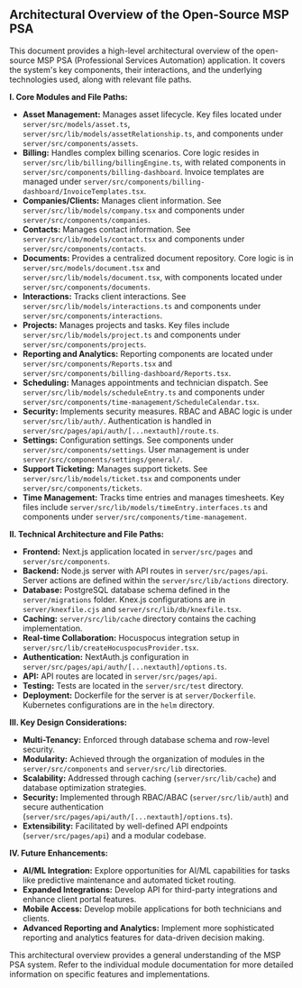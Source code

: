 ## Architectural Overview of the Open-Source MSP PSA

This document provides a high-level architectural overview of the open-source MSP PSA (Professional Services Automation) application. It covers the system's key components, their interactions, and the underlying technologies used, along with relevant file paths.

**I. Core Modules and File Paths:**

* **Asset Management:** Manages asset lifecycle. Key files located under `server/src/models/asset.ts`, `server/src/lib/models/assetRelationship.ts`, and components under `server/src/components/assets`.
* **Billing:** Handles complex billing scenarios. Core logic resides in `server/src/lib/billing/billingEngine.ts`, with related components in `server/src/components/billing-dashboard`. Invoice templates are managed under `server/src/components/billing-dashboard/InvoiceTemplates.tsx`.
* **Companies/Clients:** Manages client information. See `server/src/lib/models/company.tsx` and components under `server/src/components/companies`.
* **Contacts:** Manages contact information. See `server/src/lib/models/contact.tsx` and components under `server/src/components/contacts`.
* **Documents:** Provides a centralized document repository. Core logic is in `server/src/models/document.tsx` and `server/src/lib/models/document.tsx`, with components located under `server/src/components/documents`.
* **Interactions:** Tracks client interactions. See `server/src/lib/models/interactions.ts` and components under `server/src/components/interactions`.
* **Projects:** Manages projects and tasks. Key files include `server/src/lib/models/project.ts` and components under `server/src/components/projects`.
* **Reporting and Analytics:**  Reporting components are located under `server/src/components/Reports.tsx` and `server/src/components/billing-dashboard/Reports.tsx`.
* **Scheduling:** Manages appointments and technician dispatch. See `server/src/lib/models/scheduleEntry.ts` and components under `server/src/components/time-management/ScheduleCalendar.tsx`.
* **Security:** Implements security measures. RBAC and ABAC logic is under `server/src/lib/auth/`. Authentication is handled in `server/src/pages/api/auth/[...nextauth]/route.ts`.
* **Settings:**  Configuration settings. See components under `server/src/components/settings`. User management is under `server/src/components/settings/general/`.
* **Support Ticketing:** Manages support tickets. See `server/src/lib/models/ticket.tsx` and components under `server/src/components/tickets`.
* **Time Management:** Tracks time entries and manages timesheets. Key files include `server/src/lib/models/timeEntry.interfaces.ts` and components under `server/src/components/time-management`.

**II. Technical Architecture and File Paths:**

* **Frontend:** Next.js application located in `server/src/pages` and `server/src/components`.
* **Backend:** Node.js server with API routes in `server/src/pages/api`. Server actions are defined within the `server/src/lib/actions` directory.
* **Database:** PostgreSQL database schema defined in the `server/migrations` folder. Knex.js configurations are in `server/knexfile.cjs` and `server/src/lib/db/knexfile.tsx`.
* **Caching:**  `server/src/lib/cache` directory contains the caching implementation.
* **Real-time Collaboration:** Hocuspocus integration setup in `server/src/lib/createHocuspocusProvider.tsx`.
* **Authentication:** NextAuth.js configuration in `server/src/pages/api/auth/[...nextauth]/options.ts`.
* **API:** API routes are located in `server/src/pages/api`.
* **Testing:** Tests are located in the `server/src/test` directory.
* **Deployment:** Dockerfile for the server is at `server/Dockerfile`. Kubernetes configurations are in the `helm` directory.

**III. Key Design Considerations:**

* **Multi-Tenancy:** Enforced through database schema and row-level security.
* **Modularity:** Achieved through the organization of modules in the `server/src/components` and `server/src/lib` directories.
* **Scalability:** Addressed through caching (`server/src/lib/cache`) and database optimization strategies.
* **Security:** Implemented through RBAC/ABAC (`server/src/lib/auth`) and secure authentication (`server/src/pages/api/auth/[...nextauth]/options.ts`).
* **Extensibility:**  Facilitated by well-defined API endpoints (`server/src/pages/api`) and a modular codebase.

**IV. Future Enhancements:**

* **AI/ML Integration:** Explore opportunities for AI/ML capabilities for tasks like predictive maintenance and automated ticket routing.
* **Expanded Integrations:** Develop API for third-party integrations and enhance client portal features.
* **Mobile Access:**  Develop mobile applications for both technicians and clients.
* **Advanced Reporting and Analytics:** Implement more sophisticated reporting and analytics features for data-driven decision making.

This architectural overview provides a general understanding of the MSP PSA system. Refer to the individual module documentation for more detailed information on specific features and implementations.
